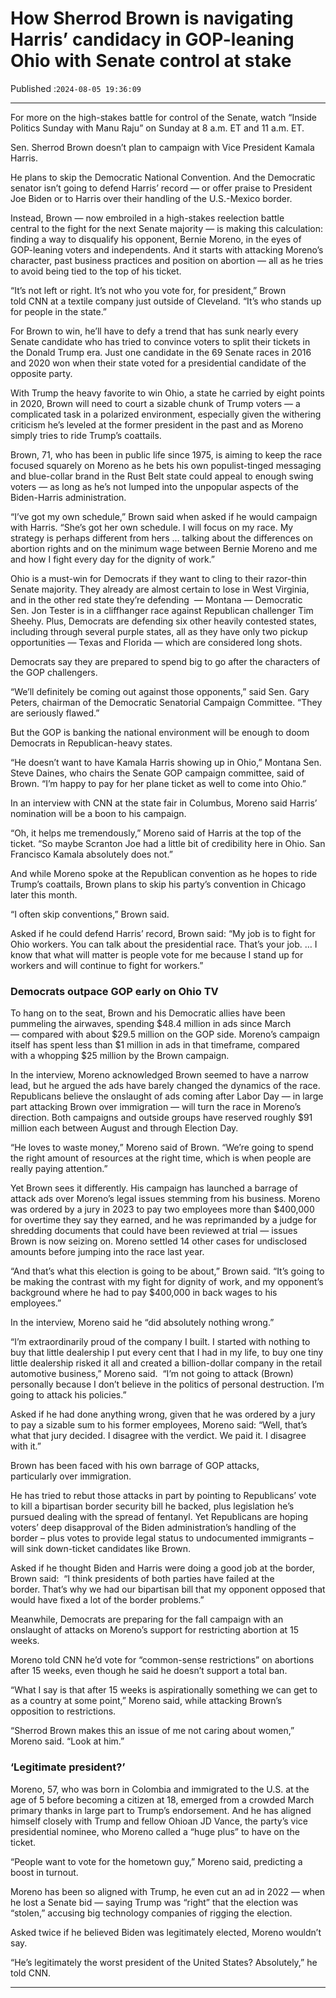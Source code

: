# How Sherrod Brown is navigating Harris’ candidacy in GOP-leaning Ohio with Senate control at stake

Published :`2024-08-05 19:36:09`

---

For more on the high-stakes battle for control of the Senate, watch “Inside Politics Sunday with Manu Raju” on Sunday at 8 a.m. ET and 11 a.m. ET.

Sen. Sherrod Brown doesn’t plan to campaign with Vice President Kamala Harris.

He plans to skip the Democratic National Convention. And the Democratic senator isn’t going to defend Harris’ record — or offer praise to President Joe Biden or to Harris over their handling of the U.S.-Mexico border.

Instead, Brown — now embroiled in a high-stakes reelection battle central to the fight for the next Senate majority — is making this calculation: finding a way to disqualify his opponent, Bernie Moreno, in the eyes of GOP-leaning voters and independents. And it starts with attacking Moreno’s character, past business practices and position on abortion — all as he tries to avoid being tied to the top of his ticket.

“It’s not left or right. It’s not who you vote for, for president,” Brown told CNN at a textile company just outside of Cleveland. “It’s who stands up for people in the state.”

For Brown to win, he’ll have to defy a trend that has sunk nearly every Senate candidate who has tried to convince voters to split their tickets in the Donald Trump era. Just one candidate in the 69 Senate races in 2016 and 2020 won when their state voted for a presidential candidate of the opposite party.

With Trump the heavy favorite to win Ohio, a state he carried by eight points in 2020, Brown will need to court a sizable chunk of Trump voters — a complicated task in a polarized environment, especially given the withering criticism he’s leveled at the former president in the past and as Moreno simply tries to ride Trump’s coattails.

Brown, 71, who has been in public life since 1975, is aiming to keep the race focused squarely on Moreno as he bets his own populist-tinged messaging and blue-collar brand in the Rust Belt state could appeal to enough swing voters — as long as he’s not lumped into the unpopular aspects of the Biden-Harris administration.

“I’ve got my own schedule,” Brown said when asked if he would campaign with Harris. “She’s got her own schedule. I will focus on my race. My strategy is perhaps different from hers … talking about the differences on abortion rights and on the minimum wage between Bernie Moreno and me and how I fight every day for the dignity of work.”

Ohio is a must-win for Democrats if they want to cling to their razor-thin Senate majority. They already are almost certain to lose in West Virginia, and in the other red state they’re defending  — Montana — Democratic Sen. Jon Tester is in a cliffhanger race against Republican challenger Tim Sheehy. Plus, Democrats are defending six other heavily contested states, including through several purple states, all as they have only two pickup opportunities — Texas and Florida — which are considered long shots.

Democrats say they are prepared to spend big to go after the characters of the GOP challengers.

“We’ll definitely be coming out against those opponents,” said Sen. Gary Peters, chairman of the Democratic Senatorial Campaign Committee. “They are seriously flawed.”

But the GOP is banking the national environment will be enough to doom Democrats in Republican-heavy states.

“He doesn’t want to have Kamala Harris showing up in Ohio,” Montana Sen. Steve Daines, who chairs the Senate GOP campaign committee, said of Brown. “I’m happy to pay for her plane ticket as well to come into Ohio.”

In an interview with CNN at the state fair in Columbus, Moreno said Harris’ nomination will be a boon to his campaign.

“Oh, it helps me tremendously,” Moreno said of Harris at the top of the ticket. “So maybe Scranton Joe had a little bit of credibility here in Ohio. San Francisco Kamala absolutely does not.”

And while Moreno spoke at the Republican convention as he hopes to ride Trump’s coattails, Brown plans to skip his party’s convention in Chicago later this month.

“I often skip conventions,” Brown said.

Asked if he could defend Harris’ record, Brown said: “My job is to fight for Ohio workers. You can talk about the presidential race. That’s your job. … I know that what will matter is people vote for me because I stand up for workers and will continue to fight for workers.”

### Democrats outpace GOP early on Ohio TV

To hang on to the seat, Brown and his Democratic allies have been pummeling the airwaves, spending $48.4 million in ads since March — compared with about $29.5 million on the GOP side. Moreno’s campaign itself has spent less than $1 million in ads in that timeframe, compared with a whopping $25 million by the Brown campaign.

In the interview, Moreno acknowledged Brown seemed to have a narrow lead, but he argued the ads have barely changed the dynamics of the race. Republicans believe the onslaught of ads coming after Labor Day — in large part attacking Brown over immigration — will turn the race in Moreno’s direction. Both campaigns and outside groups have reserved roughly $91 million each between August and through Election Day.

“He loves to waste money,” Moreno said of Brown. “We’re going to spend the right amount of resources at the right time, which is when people are really paying attention.”

Yet Brown sees it differently. His campaign has launched a barrage of attack ads over Moreno’s legal issues stemming from his business. Moreno was ordered by a jury in 2023 to pay two employees more than $400,000 for overtime they say they earned, and he was reprimanded by a judge for shredding documents that could have been reviewed at trial — issues Brown is now seizing on. Moreno settled 14 other cases for undisclosed amounts before jumping into the race last year.

“And that’s what this election is going to be about,” Brown said. “It’s going to be making the contrast with my fight for dignity of work, and my opponent’s background where he had to pay $400,000 in back wages to his employees.”

In the interview, Moreno said he “did absolutely nothing wrong.”

“I’m extraordinarily proud of the company I built. I started with nothing to buy that little dealership I put every cent that I had in my life, to buy one tiny little dealership risked it all and created a billion-dollar company in the retail automotive business,” Moreno said.  “I’m not going to attack (Brown) personally because I don’t believe in the politics of personal destruction. I’m going to attack his policies.”

Asked if he had done anything wrong, given that he was ordered by a jury to pay a sizable sum to his former employees, Moreno said: “Well, that’s what that jury decided. I disagree with the verdict. We paid it. I disagree with it.”

Brown has been faced with his own barrage of GOP attacks, particularly over immigration.

He has tried to rebut those attacks in part by pointing to Republicans’ vote to kill a bipartisan border security bill he backed, plus legislation he’s pursued dealing with the spread of fentanyl. Yet Republicans are hoping voters’ deep disapproval of the Biden administration’s handling of the border – plus votes to provide legal status to undocumented immigrants – will sink down-ticket candidates like Brown.

Asked if he thought Biden and Harris were doing a good job at the border, Brown said:  “I think presidents of both parties have failed at the border. That’s why we had our bipartisan bill that my opponent opposed that would have fixed a lot of the border problems.”

Meanwhile, Democrats are preparing for the fall campaign with an onslaught of attacks on Moreno’s support for restricting abortion at 15 weeks.

Moreno told CNN he’d vote for “common-sense restrictions” on abortions after 15 weeks, even though he said he doesn’t support a total ban.

“What I say is that after 15 weeks is aspirationally something we can get to as a country at some point,” Moreno said, while attacking Brown’s opposition to restrictions.

“Sherrod Brown makes this an issue of me not caring about women,” Moreno said. “Look at him.”

### ‘Legitimate president?’

Moreno, 57, who was born in Colombia and immigrated to the U.S. at the age of 5 before becoming a citizen at 18, emerged from a crowded March primary thanks in large part to Trump’s endorsement. And he has aligned himself closely with Trump and fellow Ohioan JD Vance, the party’s vice presidential nominee, who Moreno called a “huge plus” to have on the ticket.

“People want to vote for the hometown guy,” Moreno said, predicting a boost in turnout.

Moreno has been so aligned with Trump, he even cut an ad in 2022 — when he lost a Senate bid — saying Trump was “right” that the election was “stolen,” accusing big technology companies of rigging the election.

Asked twice if he believed Biden was legitimately elected, Moreno wouldn’t say.

“He’s legitimately the worst president of the United States? Absolutely,” he told CNN.

---

